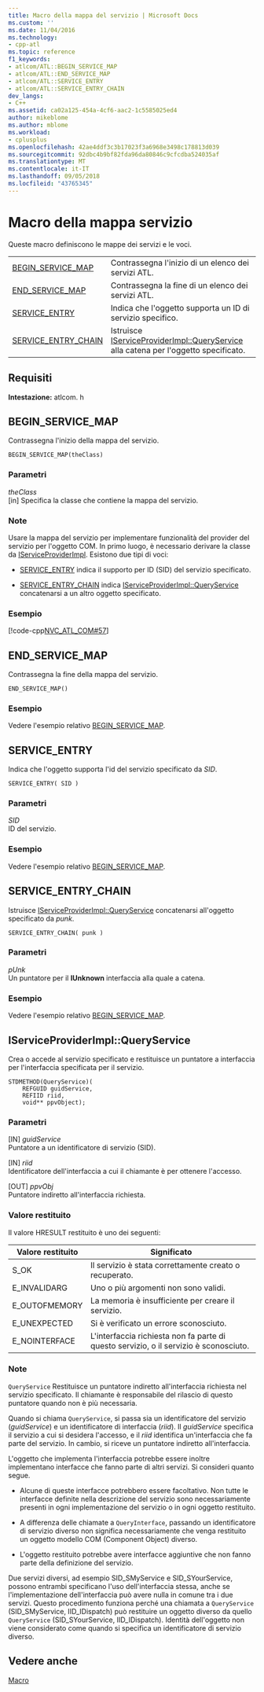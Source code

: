 ```yaml
---
title: Macro della mappa del servizio | Microsoft Docs
ms.custom: ''
ms.date: 11/04/2016
ms.technology:
- cpp-atl
ms.topic: reference
f1_keywords:
- atlcom/ATL::BEGIN_SERVICE_MAP
- atlcom/ATL::END_SERVICE_MAP
- atlcom/ATL::SERVICE_ENTRY
- atlcom/ATL::SERVICE_ENTRY_CHAIN
dev_langs:
- C++
ms.assetid: ca02a125-454a-4cf6-aac2-1c5585025ed4
author: mikeblome
ms.author: mblome
ms.workload:
- cplusplus
ms.openlocfilehash: 42ae4ddf3c3b17023f3a6968e3498c178813d039
ms.sourcegitcommit: 92dbc4b9bf82fda96da80846c9cfcdba524035af
ms.translationtype: MT
ms.contentlocale: it-IT
ms.lasthandoff: 09/05/2018
ms.locfileid: "43765345"
---
```

# <a name="service-map-macros"></a>Macro della mappa servizio

Queste macro definiscono le mappe dei servizi e le voci.

|||
|-|-|
|[BEGIN_SERVICE_MAP](#begin_service_map)|Contrassegna l'inizio di un elenco dei servizi ATL.|
|[END_SERVICE_MAP](#end_service_map)|Contrassegna la fine di un elenco dei servizi ATL.|
|[SERVICE_ENTRY](#service_entry)|Indica che l'oggetto supporta un ID di servizio specifico.|
|[SERVICE_ENTRY_CHAIN](#service_entry_chain)|Istruisce [IServiceProviderImpl::QueryService](#queryservice) alla catena per l'oggetto specificato.|  

## <a name="requirements"></a>Requisiti

**Intestazione:** atlcom. h

##  <a name="begin_service_map"></a>  BEGIN_SERVICE_MAP

Contrassegna l'inizio della mappa del servizio.

```
BEGIN_SERVICE_MAP(theClass)
```

### <a name="parameters"></a>Parametri

*theClass*  
[in] Specifica la classe che contiene la mappa del servizio.

### <a name="remarks"></a>Note

Usare la mappa del servizio per implementare funzionalità del provider del servizio per l'oggetto COM. In primo luogo, è necessario derivare la classe da [IServiceProviderImpl](../../atl/reference/iserviceproviderimpl-class.md). Esistono due tipi di voci:

- [SERVICE_ENTRY](#service_entry) indica il supporto per ID (SID) del servizio specificato.

- [SERVICE_ENTRY_CHAIN](#service_entry_chain) indica [IServiceProviderImpl::QueryService](#queryservice) concatenarsi a un altro oggetto specificato.

### <a name="example"></a>Esempio

[!code-cpp[NVC_ATL_COM#57](../../atl/codesnippet/cpp/service-map-macros_1.h)]

##  <a name="end_service_map"></a>  END_SERVICE_MAP

Contrassegna la fine della mappa del servizio.

```
END_SERVICE_MAP()
```

### <a name="example"></a>Esempio

Vedere l'esempio relativo [BEGIN_SERVICE_MAP](#begin_service_map).

##  <a name="service_entry"></a>  SERVICE_ENTRY

Indica che l'oggetto supporta l'id del servizio specificato da *SID*.

```
SERVICE_ENTRY( SID )
```

### <a name="parameters"></a>Parametri

*SID*  
ID del servizio.

### <a name="example"></a>Esempio

Vedere l'esempio relativo [BEGIN_SERVICE_MAP](#begin_service_map).

##  <a name="service_entry_chain"></a>  SERVICE_ENTRY_CHAIN

Istruisce [IServiceProviderImpl::QueryService](#queryservice) concatenarsi all'oggetto specificato da *punk*.

```
SERVICE_ENTRY_CHAIN( punk )
```

### <a name="parameters"></a>Parametri

*pUnk*  
Un puntatore per il **IUnknown** interfaccia alla quale a catena.

### <a name="example"></a>Esempio

Vedere l'esempio relativo [BEGIN_SERVICE_MAP](#begin_service_map).

##  <a name="queryservice"></a>  IServiceProviderImpl::QueryService

Crea o accede al servizio specificato e restituisce un puntatore a interfaccia per l'interfaccia specificata per il servizio.

```
STDMETHOD(QueryService)( 
    REFGUID guidService,
    REFIID riid,
    void** ppvObject);
```

### <a name="parameters"></a>Parametri

[IN] *guidService*  
Puntatore a un identificatore di servizio (SID).

[IN] *riid*  
Identificatore dell'interfaccia a cui il chiamante è per ottenere l'accesso.

[OUT] *ppvObj*  
Puntatore indiretto all'interfaccia richiesta.

### <a name="return-value"></a>Valore restituito

Il valore HRESULT restituito è uno dei seguenti:

|Valore restituito|Significato|
|------------------|-------------|
|S_OK|Il servizio è stata correttamente creato o recuperato.|
|E_INVALIDARG|Uno o più argomenti non sono validi.|
|E_OUTOFMEMORY|La memoria è insufficiente per creare il servizio.|
|E_UNEXPECTED|Si è verificato un errore sconosciuto.|
|E_NOINTERFACE|L'interfaccia richiesta non fa parte di questo servizio, o il servizio è sconosciuto.|

### <a name="remarks"></a>Note

`QueryService` Restituisce un puntatore indiretto all'interfaccia richiesta nel servizio specificato. Il chiamante è responsabile del rilascio di questo puntatore quando non è più necessaria.

Quando si chiama `QueryService`, si passa sia un identificatore del servizio (*guidService*) e un identificatore di interfaccia (*riid*). Il *guidService* specifica il servizio a cui si desidera l'accesso, e il *riid* identifica un'interfaccia che fa parte del servizio. In cambio, si riceve un puntatore indiretto all'interfaccia.

L'oggetto che implementa l'interfaccia potrebbe essere inoltre implementano interfacce che fanno parte di altri servizi. Si consideri quanto segue.

- Alcune di queste interfacce potrebbero essere facoltativo. Non tutte le interfacce definite nella descrizione del servizio sono necessariamente presenti in ogni implementazione del servizio o in ogni oggetto restituito.

- A differenza delle chiamate a `QueryInterface`, passando un identificatore di servizio diverso non significa necessariamente che venga restituito un oggetto modello COM (Component Object) diverso.

- L'oggetto restituito potrebbe avere interfacce aggiuntive che non fanno parte della definizione del servizio.

Due servizi diversi, ad esempio SID_SMyService e SID_SYourService, possono entrambi specificano l'uso dell'interfaccia stessa, anche se l'implementazione dell'interfaccia può avere nulla in comune tra i due servizi. Questo procedimento funziona perché una chiamata a `QueryService` (SID_SMyService, IID_IDispatch) può restituire un oggetto diverso da quello `QueryService` (SID_SYourService, IID_IDispatch). Identità dell'oggetto non viene considerato come quando si specifica un identificatore di servizio diverso.

## <a name="see-also"></a>Vedere anche

[Macro](../../atl/reference/atl-macros.md)
